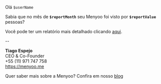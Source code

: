 Olá `$userName`

Sabia que no mês de **`$reportMonth`** seu Menyoo foi visto por **`$reportValue`** pessoas?

Você pode ter um relatório mais detalhado clicando [aqui](https://app.menyoo.com/establishment/ID/upgrade/?utm_source=email&utm_medium=upgrade_link&utm_campaign=plan_upgrade_single_report).

--

**Tiago Espejo**   
CEO & Co-Founder  
+55 (11) 971 747 758  
https://menyoo.me  

Quer saber mais sobre a Menyoo? Confira em nosso [blog](https://blog.menyoo.me/?utm_source=email&utm_medium=footer_link&utm_campaign=plan_upgrade_single_report)
